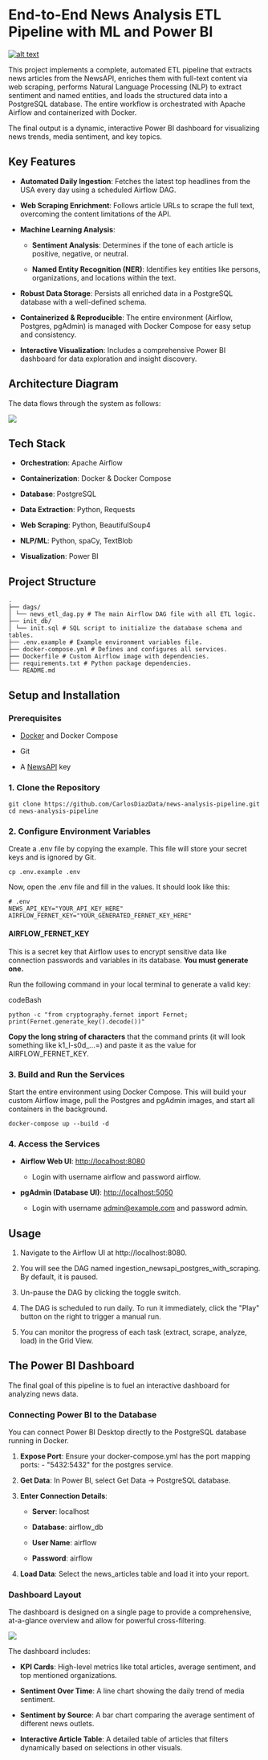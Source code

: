 # End-to-End News Analysis ETL Pipeline with ML and Power BI

[![alt text](https://img.shields.io/badge/License-MIT-yellow.svg)](https://www.google.com/url?sa=E&q=https%3A%2F%2Fopensource.org%2Flicenses%2FMIT)

This project implements a complete, automated ETL pipeline that extracts news articles from the NewsAPI, enriches them with full-text content via web scraping, performs Natural Language Processing (NLP) to extract sentiment and named entities, and loads the structured data into a PostgreSQL database. The entire workflow is orchestrated with Apache Airflow and containerized with Docker.

The final output is a dynamic, interactive Power BI dashboard for visualizing news trends, media sentiment, and key topics.

## Key Features

-   **Automated Daily Ingestion**: Fetches the latest top headlines from the USA every day using a scheduled Airflow DAG.
    
-   **Web Scraping Enrichment**: Follows article URLs to scrape the full text, overcoming the content limitations of the API.
    
-   **Machine Learning Analysis**:
    
    -   **Sentiment Analysis**: Determines if the tone of each article is positive, negative, or neutral.
        
    -   **Named Entity Recognition (NER)**: Identifies key entities like persons, organizations, and locations within the text.
        
-   **Robust Data Storage**: Persists all enriched data in a PostgreSQL database with a well-defined schema.
    
-   **Containerized & Reproducible**: The entire environment (Airflow, Postgres, pgAdmin) is managed with Docker Compose for easy setup and consistency.
    
-   **Interactive Visualization**: Includes a comprehensive Power BI dashboard for data exploration and insight discovery.
    

## Architecture Diagram

The data flows through the system as follows:

![](https://raw.githubusercontent.com/CarlosDiazData/news-analysis-pipeline/refs/heads/main/Docs/Graph.png)

## Tech Stack

-   **Orchestration**: Apache Airflow
    
-   **Containerization**: Docker & Docker Compose
    
-   **Database**: PostgreSQL
    
-   **Data Extraction**: Python, Requests
    
-   **Web Scraping**: Python, BeautifulSoup4
    
-   **NLP/ML**: Python, spaCy, TextBlob
    
-   **Visualization**: Power BI
    

## Project Structure


```
. 
├── dags/ 
│ └── news_etl_dag.py # The main Airflow DAG file with all ETL logic. 
├── init_db/ 
│ └── init.sql # SQL script to initialize the database schema and tables. 
├── .env.example # Example environment variables file. 
├── docker-compose.yml # Defines and configures all services. 
├── Dockerfile # Custom Airflow image with dependencies. 
├── requirements.txt # Python package dependencies. 
└── README.md
```

## Setup and Installation

### Prerequisites

-   [Docker](https://www.google.com/url?sa=E&q=https%3A%2F%2Fwww.docker.com%2Fproducts%2Fdocker-desktop%2F) and Docker Compose
    
-   Git
    
-   A [NewsAPI](https://www.google.com/url?sa=E&q=https%3A%2F%2Fnewsapi.org%2F) key
    

### 1. Clone the Repository


```
git clone https://github.com/CarlosDiazData/news-analysis-pipeline.git
cd news-analysis-pipeline
```


### 2. Configure Environment Variables

Create a .env file by copying the example. This file will store your secret keys and is ignored by Git.

```
cp .env.example .env
```

Now, open the .env file and fill in the values. It should look like this:

```
# .env
NEWS_API_KEY="YOUR_API_KEY_HERE"
AIRFLOW_FERNET_KEY="YOUR_GENERATED_FERNET_KEY_HERE"
```

#### AIRFLOW_FERNET_KEY

This is a secret key that Airflow uses to encrypt sensitive data like connection passwords and variables in its database. **You must generate one.**

Run the following command in your local terminal to generate a valid key:

codeBash

```
python -c "from cryptography.fernet import Fernet; print(Fernet.generate_key().decode())"
```

**Copy the long string of characters** that the command prints (it will look something like k1_I-s0d_...=) and paste it as the value for AIRFLOW_FERNET_KEY.

### 3. Build and Run the Services

Start the entire environment using Docker Compose. This will build your custom Airflow image, pull the Postgres and pgAdmin images, and start all containers in the background.

```
docker-compose up --build -d
```

### 4. Access the Services

-   **Airflow Web UI**: [http://localhost:8080](https://www.google.com/url?sa=E&q=http%3A%2F%2Flocalhost%3A8080)
    
    -   Login with username airflow and password airflow.
        
-   **pgAdmin (Database UI)**: [http://localhost:5050](https://www.google.com/url?sa=E&q=http%3A%2F%2Flocalhost%3A5050)
    
    -   Login with username admin@example.com and password admin.
        

## Usage

1.  Navigate to the Airflow UI at http://localhost:8080.
    
2.  You will see the DAG named ingestion_newsapi_postgres_with_scraping. By default, it is paused.
    
3.  Un-pause the DAG by clicking the toggle switch.
    
4.  The DAG is scheduled to run daily. To run it immediately, click the "Play" button on the right to trigger a manual run.
    
5.  You can monitor the progress of each task (extract, scrape, analyze, load) in the Grid View.
    

## The Power BI Dashboard

The final goal of this pipeline is to fuel an interactive dashboard for analyzing news data.

### Connecting Power BI to the Database

You can connect Power BI Desktop directly to the PostgreSQL database running in Docker.

1.  **Expose Port**: Ensure your docker-compose.yml has the port mapping ports: - "5432:5432" for the postgres service.
    
2.  **Get Data**: In Power BI, select Get Data -> PostgreSQL database.
    
3.  **Enter Connection Details**:
    
    -   **Server**: localhost
        
    -   **Database**: airflow_db
        
    -   **User Name**: airflow
        
    -   **Password**: airflow 
        
4.  **Load Data**: Select the news_articles table and load it into your report.
    

### Dashboard Layout

The dashboard is designed on a single page to provide a comprehensive, at-a-glance overview and allow for powerful cross-filtering.

![](https://raw.githubusercontent.com/CarlosDiazData/news-analysis-pipeline/refs/heads/main/Docs/Dashboard.png)

  

The dashboard includes:

-   **KPI Cards**: High-level metrics like total articles, average sentiment, and top mentioned organizations.
    
-   **Sentiment Over Time**: A line chart showing the daily trend of media sentiment.
    
-   **Sentiment by Source**: A bar chart comparing the average sentiment of different news outlets.
    
-   **Interactive Article Table**: A detailed table of articles that filters dynamically based on selections in other visuals.